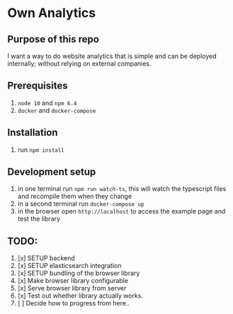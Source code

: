 # Own Analytics

## Purpose of this repo
I want a way to do website analytics that is simple and can be deployed internally; without relying on external companies.

## Prerequisites
1. `node 10` and `npm 6.4`
2. `docker` and `docker-compose`

## Installation
1. run `npm install`

## Development setup
1. in one terminal run `npm run watch-ts`, this will watch the typescript files and recompile them when they change
2. in a second terminal run `docker-compose up`
3. in the browser open `http://localhost` to access the example page and test the library

## TODO:
1. [x] SETUP backend
2. [x] SETUP elasticsearch integration
3. [x] SETUP bundling of the browser library
4. [x] Make browser library configurable
5. [x] Serve browser library from server
6. [x] Test out whether library actually works.
7. [ ] Decide how to progress from here..